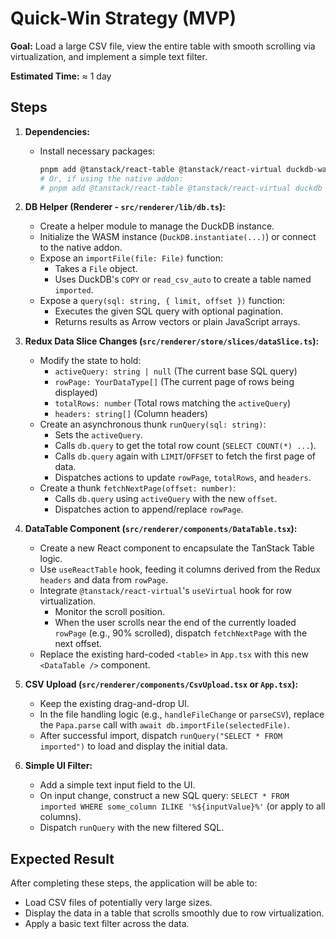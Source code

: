 # Quick-Win Strategy (MVP)

**Goal:** Load a large CSV file, view the entire table with smooth scrolling via virtualization, and implement a simple text filter.

**Estimated Time:** ≈ 1 day

## Steps

1.  **Dependencies:**
    *   Install necessary packages:
        ```bash
        pnpm add @tanstack/react-table @tanstack/react-virtual duckdb-wasm @duckdb/duckdb-wasm
        # Or, if using the native addon:
        # pnpm add @tanstack/react-table @tanstack/react-virtual duckdb
        ```

2.  **DB Helper (Renderer - `src/renderer/lib/db.ts`):**
    *   Create a helper module to manage the DuckDB instance.
    *   Initialize the WASM instance (`DuckDB.instantiate(...)`) or connect to the native addon.
    *   Expose an `importFile(file: File)` function:
        *   Takes a `File` object.
        *   Uses DuckDB's `COPY` or `read_csv_auto` to create a table named `imported`.
    *   Expose a `query(sql: string, { limit, offset })` function:
        *   Executes the given SQL query with optional pagination.
        *   Returns results as Arrow vectors or plain JavaScript arrays.

3.  **Redux Data Slice Changes (`src/renderer/store/slices/dataSlice.ts`):**
    *   Modify the state to hold:
        *   `activeQuery: string | null` (The current base SQL query)
        *   `rowPage: YourDataType[]` (The current page of rows being displayed)
        *   `totalRows: number` (Total rows matching the `activeQuery`)
        *   `headers: string[]` (Column headers)
    *   Create an asynchronous thunk `runQuery(sql: string)`:
        *   Sets the `activeQuery`.
        *   Calls `db.query` to get the total row count (`SELECT COUNT(*) ...`).
        *   Calls `db.query` again with `LIMIT`/`OFFSET` to fetch the first page of data.
        *   Dispatches actions to update `rowPage`, `totalRows`, and `headers`.
    *   Create a thunk `fetchNextPage(offset: number)`:
        *   Calls `db.query` using `activeQuery` with the new `offset`.
        *   Dispatches action to append/replace `rowPage`.

4.  **DataTable Component (`src/renderer/components/DataTable.tsx`):**
    *   Create a new React component to encapsulate the TanStack Table logic.
    *   Use `useReactTable` hook, feeding it columns derived from the Redux `headers` and data from `rowPage`.
    *   Integrate `@tanstack/react-virtual`'s `useVirtual` hook for row virtualization.
        *   Monitor the scroll position.
        *   When the user scrolls near the end of the currently loaded `rowPage` (e.g., 90% scrolled), dispatch `fetchNextPage` with the next offset.
    *   Replace the existing hard-coded `<table>` in `App.tsx` with this new `<DataTable />` component.

5.  **CSV Upload (`src/renderer/components/CsvUpload.tsx` or `App.tsx`):**
    *   Keep the existing drag-and-drop UI.
    *   In the file handling logic (e.g., `handleFileChange` or `parseCSV`), replace the `Papa.parse` call with `await db.importFile(selectedFile)`.
    *   After successful import, dispatch `runQuery("SELECT * FROM imported")` to load and display the initial data.

6.  **Simple UI Filter:**
    *   Add a simple text input field to the UI.
    *   On input change, construct a new SQL query: `SELECT * FROM imported WHERE some_column ILIKE '%${inputValue}%'` (or apply to all columns).
    *   Dispatch `runQuery` with the new filtered SQL.

## Expected Result

After completing these steps, the application will be able to:

*   Load CSV files of potentially very large sizes.
*   Display the data in a table that scrolls smoothly due to row virtualization.
*   Apply a basic text filter across the data.
